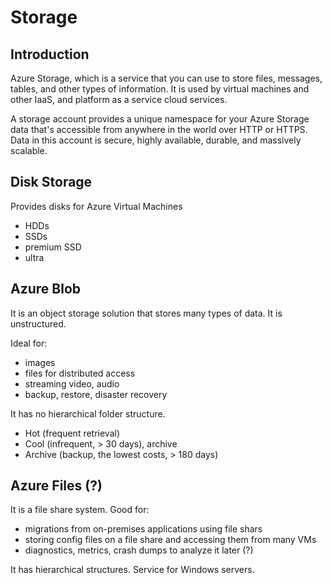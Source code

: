 # Storage

## Introduction

Azure Storage, which is a service that you can use to store files, messages, tables, and other types of information. 
It is used by virtual machines and other IaaS, and platform as a service cloud services.

A storage account provides a unique namespace for your Azure Storage data that's accessible from anywhere in the world over HTTP or HTTPS. Data in this account is secure, highly available, durable, and massively scalable.

## Disk Storage
Provides disks for Azure Virtual Machines

- HDDs
- SSDs
- premium SSD
- ultra 

## Azure Blob

It is an object storage solution that stores many types of data. It is unstructured.

Ideal for:
- images
- files for distributed access
- streaming video, audio
- backup, restore, disaster recovery

It has no hierarchical folder structure.
- Hot (frequent retrieval) 
- Cool (infrequent, > 30 days), archive 
- Archive (backup, the lowest costs, > 180 days)  

## Azure Files (?)
It is a file share system. 
Good for:
- migrations from on-premises applications using file shars
- storing config files on a file share and accessing them from many VMs
- diagnostics, metrics, crash dumps to analyze it later (?)

It has hierarchical structures. Service for Windows servers.